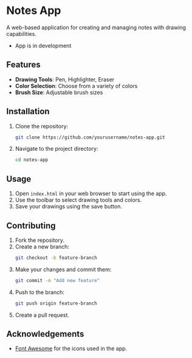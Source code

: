 # Notes App

A web-based application for creating and managing notes with drawing capabilities.

- App is in development

## Features

- **Drawing Tools**: Pen, Highlighter, Eraser
- **Color Selection**: Choose from a variety of colors
- **Brush Size**: Adjustable brush sizes

## Installation

1. Clone the repository:
    ```sh
    git clone https://github.com/yourusername/notes-app.git
    ```
2. Navigate to the project directory:
    ```sh
    cd notes-app
    ```

## Usage

1. Open `index.html` in your web browser to start using the app.
2. Use the toolbar to select drawing tools and colors.
3. Save your drawings using the save button.

## Contributing

1. Fork the repository.
2. Create a new branch:
    ```sh
    git checkout -b feature-branch
    ```
3. Make your changes and commit them:
    ```sh
    git commit -m "Add new feature"
    ```
4. Push to the branch:
    ```sh
    git push origin feature-branch
    ```
5. Create a pull request.

## Acknowledgements

- [Font Awesome](https://fontawesome.com/) for the icons used in the app.